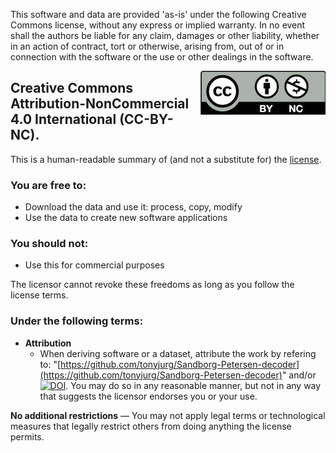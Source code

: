 This software and data are provided 'as-is' under the following Creative Commons license, without any express or implied warranty. In no event shall the authors be liable for any claim, damages or other liability, whether in an action of contract, tort or otherwise, arising from, out of or in connection with the software or the use or other dealings in the software.

<img src="images/CC-BY-NC.png" style="float: right;">

## Creative Commons Attribution-NonCommercial 4.0 International (CC-BY-NC).
This is a human-readable summary of (and not a substitute for) the [license](https://creativecommons.org/licenses/by-nc/4.0/).

### You are free to:

  * Download the data and use it: process, copy, modify
  * Use the data to create new software applications
 
### You should not:

  * Use this for commercial purposes

The licensor cannot revoke these freedoms as long as you follow the license terms.

### Under the following terms:

 * **Attribution**
   * When deriving software or a dataset, attribute the work by refering to: "[https://github.com/tonyjurg/Sandborg-Petersen-decoder](https://github.com/tonyjurg/Sandborg-Petersen-decoder)" and/or [![DOI](https://zenodo.org/badge/DOI/10.5281/zenodo.14551057.svg)](https://doi.org/10.5281/zenodo.14551057). You may do so in any reasonable manner, but not in any way that suggests the licensor endorses you or your use.
      
**No additional restrictions** — You may not apply legal terms or technological measures that legally restrict others from doing anything the license permits.
